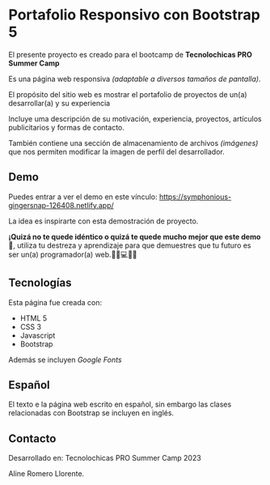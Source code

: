 # Portafolio Responsivo con Bootstrap 5 

El presente proyecto es creado para el bootcamp de **Tecnolochicas PRO Summer Camp**

Es una página web responsiva *(adaptable a diversos tamaños de pantalla)*.

El propósito del sitio web es mostrar el portafolio de proyectos de un(a) desarrollar(a) y su experiencia

Incluye uma descripción de su motivación, experiencia, proyectos, artículos publicitarios y formas de contacto.

También contiene una sección de almacenamiento de archivos *(imágenes)* que nos permiten modificar la imagen de perfil del desarrollador.

## Demo

Puedes entrar a ver el demo en este vínculo: 
https://symphonious-gingersnap-126408.netlify.app/

La idea es inspirarte con esta demostración de proyecto. 

**¡Quizá no te quede idéntico o quizá te quede mucho mejor que este demo🤩**, utiliza tu destreza y aprendizaje para que demuestres que tu futuro es ser un(a) programador(a) web.👩🏻💻👦🏻


## Tecnologías

Esta página fue creada con:

* HTML 5
* CSS 3
* Javascript
* Bootstrap

Además se incluyen *Google Fonts*

## Español
El texto e la página web escrito en español, sin embargo las clases relacionadas con Bootstrap se incluyen en inglés.

## Contacto

Desarrollado en: Tecnolochicas PRO Summer Camp 2023

Aline Romero Llorente.